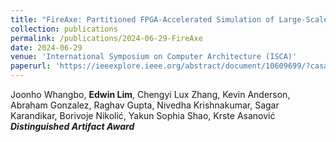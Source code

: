 ```yaml
---
title: "FireAxe: Partitioned FPGA-Accelerated Simulation of Large-Scale RTL Designs"
collection: publications
permalink: /publications/2024-06-29-FireAxe
date: 2024-06-29
venue: 'International Symposium on Computer Architecture (ISCA)'
paperurl: 'https://ieeexplore.ieee.org/abstract/document/10609699/?casa_token=b2R6rLubBSEAAAAA:KR0p1f5BeXyTMFhcU8b3eQVH-LUok2t6AlZeL3k-l0HobSkN4oOgYk2oC5eg4aP9BoGccSYG'
---
```


Joonho Whangbo, **Edwin Lim**, Chengyi Lux Zhang, Kevin Anderson, Abraham Gonzalez, Raghav Gupta, Nivedha Krishnakumar, Sagar Karandikar, Borivoje Nikolić, Yakun Sophia Shao, Krste Asanović  
***Distinguished Artifact Award***
